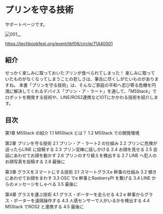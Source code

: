 # プリンを守る技術
サポートページです。

![001__](https://user-images.githubusercontent.com/31365453/55197680-9ed3dc00-51f6-11e9-9458-941c1f5f4a52.png)


https://techbookfest.org/event/tbf06/circle/71440001

## 紹介
せっかく楽しみに取っておいたプリンが食べられてしまった！ 楽しみに取っていたものがなくなってしまうことの悲しさは、筆舌に尽くしがたいものがありますね。 本書「プリンを守る技術」は、そんなご家庭の平和へ忍び寄る危機を円満に解決してくれるデバイス「プリン・ア・ラート」を通して、「M5Stack」でロボットを開発する技術や、LINE/ROS2連携などIOTにかかわる技術を紹介します。



## 目次

第1章 M5Stack の紹介
1.1 M5Stack とは？ 
1.2 M5Stack での開発環境

第2章 プリンを守る技術
2.1 プリン・ア・ラート2 の仕組み
2.2 プリンに危険が迫ったらLINE に投稿する
2.3 プリン泥棒に話しかける
2.4 お顔を見せる
2.5 会話にあわせてお顔を動かす
2.6 プリンのすり替えを検出する
2.7 LINE へ犯人のお顔写真を投稿する
2.8 最後に

第3章 グラスをスマートにする技術
3.1 スマートグラスe 幹事の仕組み
3.2 傾きにあわせてお顔をまわす
3.3 OSC でe 幹事とRasberryPI を繋げる
3.4 LINE からのメッセージをしゃべる
3.5 最後に

第4章 グラスを運ぶ技術
4.1 グラス・ポーターを走らせる
4.2 e 幹事からグラス・ポーターを遠隔操作する
4.3 人感センサーで人がいるかを検出する
4.4 M5Stack でROS2 と連携する
4.5 最後に
